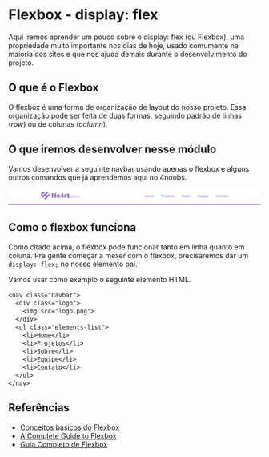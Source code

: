 
# Flexbox - display: flex

Aqui iremos aprender um pouco sobre o display: flex (ou Flexbox), uma propriedade muito importante nos dias de hoje, usado comumente na maioria dos sites e que nos ajuda demais durante o desenvolvimento do projeto.

## O que é o Flexbox

O flexbox é uma forma de organização de layout do nosso projeto. Essa organização pode ser feita de duas formas, seguindo padrão de linhas (_row_) ou de colunas (_column_).

## O que iremos desenvolver nesse módulo

Vamos desenvolver a seguinte navbar usando apenas o flexbox e alguns outros comandos que já aprendemos aqui no 4noobs.

![](../img/Modulo-Intermediario/Flexbox/navbar-example.png)

## Como o flexbox funciona

Como citado acima, o flexbox pode funcionar tanto em linha quanto em coluna. Pra gente começar a mexer com o flexbox, precisaremos dar um `display: flex;` no nosso elemento pai.

Vamos usar como exemplo o seguinte elemento HTML.

```
<nav class="navbar">
  <div class="logo">
    <img src="logo.png">
  </div>
  <ul class="elements-list">
    <li>Home</li>
    <li>Projetos</li>
    <li>Sobre</li>
    <li>Equipe</li>
    <li>Contato</li>
  </ul>
</nav>
```

## Referências

- [Conceitos básicos do Flexbox](https://developer.mozilla.org/pt-BR/docs/Web/CSS/CSS_Flexible_Box_Layout/Conceitos_Basicos_do_Flexbox)
- [A Complete Guide to Flexbox](https://css-tricks.com/snippets/css/a-guide-to-flexbox/)
- [Guia Completo de Flexbox](https://origamid.com/projetos/flexbox-guia-completo/)
